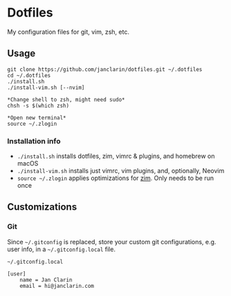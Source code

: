 # Dotfiles
My configuration files for git, vim, zsh, etc.

## Usage
```
git clone https://github.com/janclarin/dotfiles.git ~/.dotfiles
cd ~/.dotfiles
./install.sh
./install-vim.sh [--nvim]

*Change shell to zsh, might need sudo*
chsh -s $(which zsh)

*Open new terminal*
source ~/.zlogin
```

### Installation info
- `./install.sh` installs dotfiles, zim, vimrc & plugins, and homebrew on macOS
- `./install-vim.sh` installs just vimrc, vim plugins, and, optionally, Neovim
- `source ~/.zlogin` applies optimizations for
  [zim](https://github.com/Eriner/zim). Only needs to be run once

## Customizations
### Git
Since `~/.gitconfig` is replaced, store your custom git configurations, e.g.
user info, in a `~/.gitconfig.local` file.

```
~/.gitconfig.local

[user]
    name = Jan Clarin
    email = hi@janclarin.com
```
